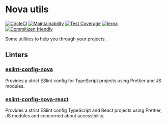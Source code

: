 # Nova utils

[![CircleCI](https://circleci.com/gh/1void0/nova-utils.svg?style=shield)](https://circleci.com/gh/1void0/nova-utils)
[![Maintainability](https://api.codeclimate.com/v1/badges/a99a88d28ad37a79dbf6/maintainability)](https://codeclimate.com/github/codeclimate/codeclimate/maintainability)
[![Test Coverage](https://api.codeclimate.com/v1/badges/196af0c807b054b30c75/test_coverage)](https://codeclimate.com/github/1void0/nova-utils/test_coverage)
[![lerna](https://img.shields.io/badge/maintained%20with-lerna-cc00ff.svg)](https://lerna.js.org/)
[![Commitizen friendly](https://img.shields.io/badge/commitizen-friendly-brightgreen.svg)](http://commitizen.github.io/cz-cli/)

Some utilities to help you through your projects.

## Linters

### [eslint-config-nova](./packages/eslint-config-nova/)

Provides a strict ESlint config for TypeScript projects using Prettier and JS modules.

### [eslint-config-nova-react](./packages/eslint-config-nova-react/)

Provides a strict ESlint config TypeScript and React projects using Prettier, JS modules and concerned about accessibility.

